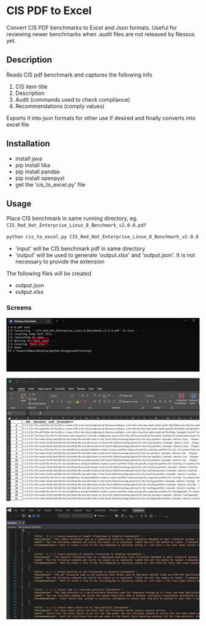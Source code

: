 # CIS PDF to Excel
Convert CIS PDF benchmarks to Excel and Json formats. Useful for reviewing newer benchmarks when .audit files are not released by Nessus yet.


## Description

Reads CIS pdf benchmark and captures the following info
1. CIS item title
2. Description
3. Audit (commands used to check compliance)
4. Recommendations (comply values)

Exports it into json formats for other use if desired and finally converts into excel file


## Installation

- install java
- pip install tika
- pip install pandas
- pip install openpyxl
- get the 'cis_to_excel.py' file

## Usage

Place CIS benchmark in same running directory, eg. `CIS_Red_Hat_Enterprise_Linux_8_Benchmark_v2.0.0.pdf` 

```bash
python cis_to_excel.py CIS_Red_Hat_Enterprise_Linux_8_Benchmark_v2.0.0.pdf output
```
- 'input' will be CIS benchmark pdf in same directory
- 'output' will be used to generate 'output.xlsx' and 'output.json'. It is not necessary to provide the extension

The following files will be created
- output.json
- output.xlsx

### Screens

![Alt text](screen1.png)

![Alt text](screen2.png)

![Alt text](screen3.png)